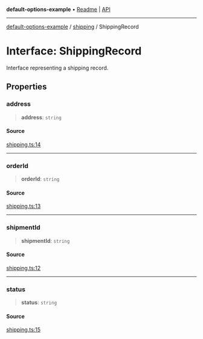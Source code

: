 **default-options-example** • [Readme](../../README.md) \| [API](../../modules.md)

***

[default-options-example](../../README.md) / [shipping](../README.md) / ShippingRecord

# Interface: ShippingRecord

Interface representing a shipping record.

## Properties

### address

> **address**: `string`

#### Source

[shipping.ts:14](https://github.com/tgreyuk/typedoc-plugin-markdown-examples/blob/3728586/examples/01-typedoc-plugin-markdown/src/shipping.ts#L14)

***

### orderId

> **orderId**: `string`

#### Source

[shipping.ts:13](https://github.com/tgreyuk/typedoc-plugin-markdown-examples/blob/3728586/examples/01-typedoc-plugin-markdown/src/shipping.ts#L13)

***

### shipmentId

> **shipmentId**: `string`

#### Source

[shipping.ts:12](https://github.com/tgreyuk/typedoc-plugin-markdown-examples/blob/3728586/examples/01-typedoc-plugin-markdown/src/shipping.ts#L12)

***

### status

> **status**: `string`

#### Source

[shipping.ts:15](https://github.com/tgreyuk/typedoc-plugin-markdown-examples/blob/3728586/examples/01-typedoc-plugin-markdown/src/shipping.ts#L15)
